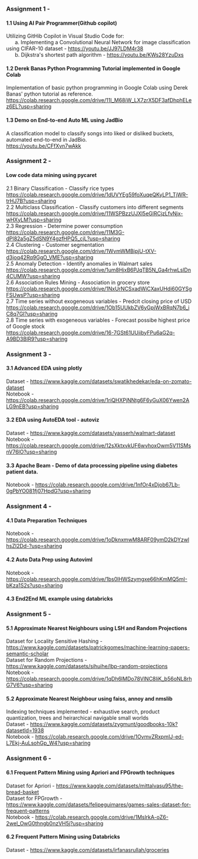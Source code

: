 ### Assignment 1 - 
#### 1.1 Using AI Pair Programmer(Github copilot)
Utilizing GitHib Copilot in Visual Studio Code for: <br>
&nbsp; &nbsp; &nbsp; a. Implementing a Convolutional Neural Network for image classification using CIFAR-10 dataset - https://youtu.be/JJ97LDM4r38 <br> 
&nbsp; &nbsp; &nbsp; b. Dijkstra's shortest path algorithm - https://youtu.be/KWs28YzuDxs

#### 1.2 Derek Banas Python Programming Tutorial implemented in Google Colab
Implementation of basic python programming in Google Colab using Derek Banas' python tutorial as reference. <br>
https://colab.research.google.com/drive/11I_M68iW_LX7zrX5DF3afDhphELez6EL?usp=sharing

#### 1.3 Demo on End-to-end Auto ML using JadBio
A classification model to classify songs into liked or disliked buckets, automated end-to-end in JadBio. <br>
https://youtu.be/CFfXvn7wAkk

### Assignment 2 - 
#### Low code data mining using pycaret
2.1 Binary Classification - Classify rice types <br>
https://colab.research.google.com/drive/1dUVYEg59foXuqeQKyLP1_TjWR-trHJ7B?usp=sharing <br>
2.2 Multiclass Classification - Classify customers into different segments <br>
https://colab.research.google.com/drive/11WSPBzzUJXl5eGlRCjzLfvNjx-wHXyLM?usp=sharing <br>
2.3 Regression - Determine power consumption <br>
https://colab.research.google.com/drive/11M3G-dPl82a5gZ5dSN9Y4gzfHPQ5_cjL?usp=sharing <br>
2.4 Clustering - Customer segmentation <br>
https://colab.research.google.com/drive/1WvmWMBipjU-tXV-d3joq42Rq9GgO_VME?usp=sharing <br>
2.5 Anomaly Detection - Identify anomalies in Walmart sales <br>
https://colab.research.google.com/drive/1um8HjxB6PJqTB5N_Ga4rhwLslDn4CUMW?usp=sharing <br>
2.6 Association Rules Mining - Association in grocery store <br>
https://colab.research.google.com/drive/1NxUrNCSxadWiCXaxUHdi60GYSgFSUwsP?usp=sharing <br>
2.7 Time series without exogeneous variables - Predcit closing price of USD <br>
https://colab.research.google.com/drive/1Ob15UUkbZV6yGpjWxBRqN7b6_iC8q7GI?usp=sharing <br>
2.8 Time series with exogeneous variables - Forecast possibe highest price of Google stock <br>
https://colab.research.google.com/drive/16-7GSt61UUiibyFPu6aG2q-A9BD3BlR9?usp=sharing

### Assignment 3 - 
#### 3.1 Advanced EDA using plotly
Dataset - https://www.kaggle.com/datasets/swatikhedekar/eda-on-zomato-dataset <br>
Notebook - https://colab.research.google.com/drive/1riQHXPjNNtg6F6yGuX06Ywen2ALG9nEB?usp=sharing
#### 3.2 EDA using AutoEDA tool - autoviz
Dataset - https://www.kaggle.com/datasets/yasserh/walmart-dataset <br>
Notebook - https://colab.research.google.com/drive/12sXktxvkUF6wvhoxOwm5V11SMsnV76lO?usp=sharing
#### 3.3 Apache Beam - Demo of data processing pipeline using diabetes patient data. <br>
Notebook - https://colab.research.google.com/drive/1nfOr4xDjob67Lb-0gPbYO081fj07HpdG?usp=sharing

### Assignment 4 - 
#### 4.1 Data Preparation Techniques
Notebook - https://colab.research.google.com/drive/1oDknxmwM8ARF09ymD2kDYzwlhsZI2Dd-?usp=sharing

#### 4.2 Auto Data Prep using Autoviml
Notebook - https://colab.research.google.com/drive/1bs0lHWSzymgxe66hKmMQ5mI-bKza1S2s?usp=sharing

#### 4.3 End2End ML example using databricks

### Assignment 5 -  
#### 5.1 Approximate Nearest Neighbours using LSH and Random Projections
Dataset for Locality Sensitive Hashing - https://www.kaggle.com/datasets/patrickgomes/machine-learning-papers-semantic-scholar <br>
Dataset for Random Projections - https://www.kaggle.com/datasets/sihuihe/lbp-random-projections <br>
Notebook - https://colab.research.google.com/drive/1qDh6lMDo78VlNC8liK_b56oNL8rhG7V6?usp=sharing

#### 5.2 Approximate Nearest Neighbour using faiss, annoy and nmslib 
Indexing techniques implemented - exhaustive search, product quantization, trees and heirarchical navigable small worlds <br>
Dataset - https://www.kaggle.com/datasets/zygmunt/goodbooks-10k?datasetId=1938 <br>
Notebook - https://colab.research.google.com/drive/1OvmvZRxpmIJ-ed-L7Ekj-AuLsohGp_W4?usp=sharing

### Assignment 6 -
#### 6.1 Frequent Pattern Mining using Apriori and FPGrowth techniques
Dataset for Apriori - https://www.kaggle.com/datasets/mittalvasu95/the-bread-basket <br>
Dataset for FPGrowth - https://www.kaggle.com/datasets/felipeguimares/games-sales-dataset-for-frequent-patterns <br>
Notebook - https://colab.research.google.com/drive/1MslrkA-oZ6-2wel_OwG0thngb0nzVH5j?usp=sharing

#### 6.2 Frequent Pattern Mining using Databricks
Dataset - https://www.kaggle.com/datasets/irfanasrullah/groceries <br>
